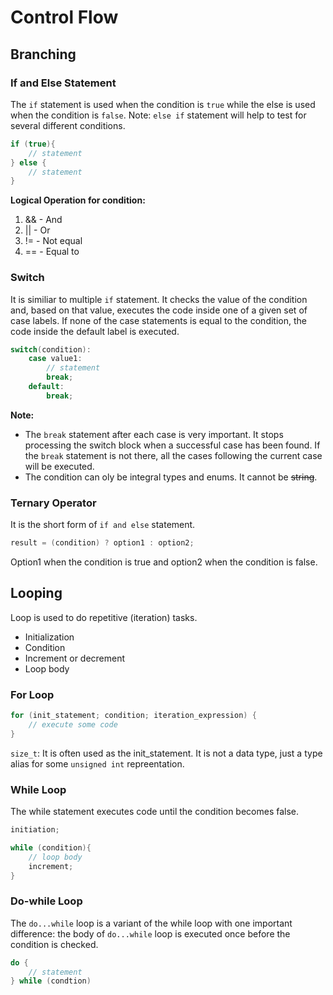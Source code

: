# Control Flow
## Branching

### If and Else Statement

The `if` statement is used when the condition is `true` while the else is used when the condition is `false`. Note: `else if` statement will help to test for several different conditions.

```c++
if (true){
    // statement
} else {
    // statement
}
```

**Logical Operation for condition:**
1. && - And
2. || - Or
3. != - Not equal
4. == - Equal to

### Switch 

It is similiar to multiple `if` statement. It checks the value of the condition and, based on that value, executes the code inside one of a given set of case labels. If none of the case statements is equal to the condition, the code inside the default label is executed.

```c++
switch(condition):
    case value1:
        // statement
        break;
    default:
        break;
```
**Note:**

* The `break` statement after each case is very important. It stops processing the switch block when a successful case has been found. If the `break` statement is not there, all the cases following the current case will be executed.
* The condition can oly be integral types and enums. It cannot be <strike>string</strike>.

### Ternary Operator

It is the short form of `if and else` statement. 

```c++
result = (condition) ? option1 : option2;
```
Option1 when the condition is true and option2 when the condition is false. 

## Looping

Loop is used to do repetitive (iteration) tasks. 

- Initialization
- Condition
- Increment or decrement
- Loop body

### For Loop

```c++
for (init_statement; condition; iteration_expression) { 
    // execute some code   
}
```
`size_t`: It is often used as the init_statement. It is not a data type, just a type alias for some `unsigned int` repreentation.

### While Loop

The while statement executes code until the condition becomes false.

```c++
initiation;

while (condition){
    // loop body
    increment;
}
```

### Do-while Loop

The `do...while` loop is a variant of the while loop with one important difference: the body of `do...while` loop is executed once before the condition is checked.

```c++
do {
    // statement
} while (condtion)
```